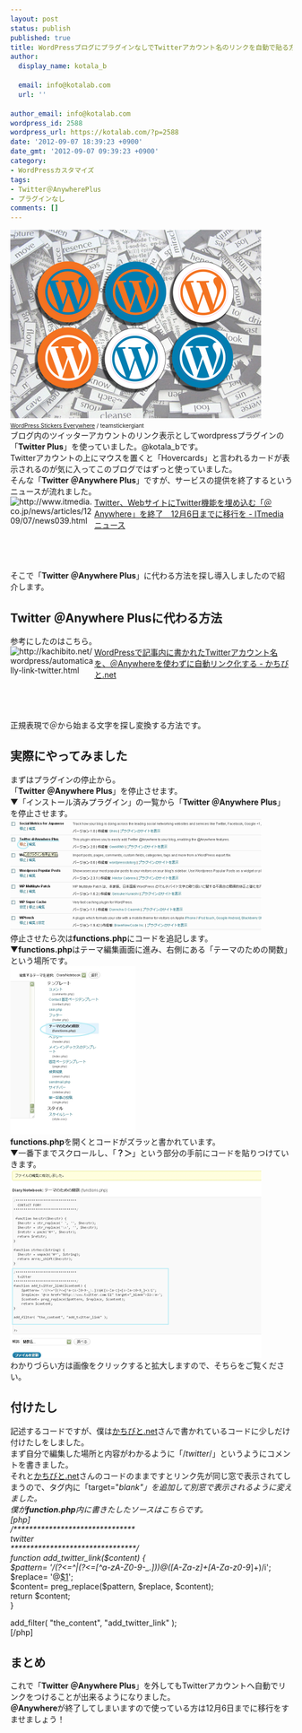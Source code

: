 ```yaml
---
layout: post
status: publish
published: true
title: WordPressブログにプラグインなしでTwitterアカウント名のリンクを自動で貼る方法
author:
  display_name: kotala_b

  email: info@kotalab.com
  url: ''

author_email: info@kotalab.com
wordpress_id: 2588
wordpress_url: https://kotalab.com/?p=2588
date: '2012-09-07 18:39:23 +0900'
date_gmt: '2012-09-07 09:39:23 +0900'
category:
- WordPressカスタマイズ
tags:
- Twitter＠AnywherePlus
- プラグインなし
comments: []
---
```

<p><a href="/wp-content/uploads/link_120708.jpg" target="_blank"><img src="/wp-content/uploads/link_120708.jpg" alt="" title="link_120708" width="448" height="336" class="alignnone size-full wp-image-1330" /></a><br />
<span style="font-size:10px;"><a href="https://www.flickr.com/photos/stickergiant/3769771267/" target="_blank">WordPress Stickers Everywhere</a> / teamstickergiant</span><br />
ブログ内のツイッターアカウントのリンク表示としてwordpressプラグインの「<strong>Twitter  Plus</strong>」を使っていました。@kotala_bです。<br />
Twitterアカウントの上にマウスを置くと「Hovercards」と言われるカードが表示されるのが気に入ってこのブログではずっと使っていました。<br />
そんな「<strong>Twitter ＠Anywhere Plus</strong>」ですが、サービスの提供を終了するというニュースが流れました。<br />
<a href="http://www.itmedia.co.jp/news/articles/1209/07/news039.html" target="_blank"><img src="https://capture.heartrails.com/150x130?http://www.itmedia.co.jp/news/articles/1209/07/news039.html" alt="http://www.itmedia.co.jp/news/articles/1209/07/news039.html" width="150" height="130" align="left" /></a><a href="http://www.itmedia.co.jp/news/articles/1209/07/news039.html" target="_blank">Twitter、WebサイトにTwitter機能を埋め込む「＠Anywhere」を終了　12月6日までに移行を - ITmedia ニュース</a><br style="clear:both;" />そこで「<strong>Twitter ＠Anywhere Plus</strong>」に代わる方法を探し導入しましたので紹介します。<br />
</p>
<!--more-->
<h2>Twitter ＠Anywhere Plusに代わる方法</h2>
<p>参考にしたのはこちら。<br />
<a href="http://kachibito.net/wordpress/automatically-link-twitter.html" target="_blank"><img src="https://capture.heartrails.com/150x130?http://kachibito.net/wordpress/automatically-link-twitter.html" alt="http://kachibito.net/wordpress/automatically-link-twitter.html" width="150" height="130" align="left" /></a><a href="http://kachibito.net/wordpress/automatically-link-twitter.html" target="_blank">WordPressで記事内に書かれたTwitterアカウント名を、＠Anywhereを使わずに自動リンク化する - かちびと.net</a><br style="clear:both;" />正規表現で＠から始まる文字を探し変換する方法です。</p>
<h2>実際にやってみました</h2>
<p>まずはプラグインの停止から。<br />
「<strong>Twitter ＠Anywhere Plus</strong>」を停止させます。<br />
▼「インストール済みプラグイン」の一覧から「<strong>Twitter ＠Anywhere Plus</strong>」を停止させます。<br />
<a href="/wp-content/uploads/twitterLink_120905_02.jpg" target="_blank"><img src="/wp-content/uploads/twitterLink_120905_02.jpg" alt="" title="twitterLink_120905_02" width="448" height="200" class="alignnone size-full wp-image-2591" /></a><br />
停止させたら次は<strong>functions.php</strong>にコードを追記します。<br />
▼<strong>functions.php</strong>はテーマ編集画面に進み、右側にある「テーマのための関数」という場所です。<br />
<a href="/wp-content/uploads/twitterLink_120905_03.jpg" target="_blank"><img src="/wp-content/uploads/twitterLink_120905_03.jpg" alt="" title="twitterLink_120905_03" width="224" height="300" class="alignnone size-full wp-image-2589" /></a><br />
<strong>functions.php</strong>を開くとコードがズラッと書かれています。<br />
▼一番下までスクロールし、「<strong>？＞</strong>」という部分の手前にコードを貼りつけていきます。<br />
<a href="/wp-content/uploads/twitterLink_120905_01.jpg" target="_blank"><img src="/wp-content/uploads/twitterLink_120905_01.jpg" alt="" title="twitterLink_120905_01" width="448" height="336" class="alignnone size-full wp-image-2590" /></a><br />
わかりづらい方は画像をクリックすると拡大しますので、そちらをご覧ください。</p>
<h2>付けたし</h2>
<p>記述するコードですが、僕は<a href="http://kachibito.net/wordpress/automatically-link-twitter.html" target="_blank">かちびと.net</a>さんで書かれているコードに少しだけ付けたしをしました。<br />
まず自分で編集した場所と内容がわかるように「/<em>twitter</em>/」というようにコメントを書きました。<br />
それと<a href="http://kachibito.net/wordpress/automatically-link-twitter.html" target="_blank">かちびと.net</a>さんのコードのままですとリンク先が同じ窓で表示されてしまうので、タグ内に「target="<em>blank"」を追加して別窓で表示されるように変えました。<br />
僕が<strong>function.php</strong>内に書きたしたソースはこちらです。<br />
[php]<br />
/*******************************<br />
  twitter<br />
********************************/<br />
function add_twitter_link($content) {<br />
    $pattern= '/(?<=^|(?<=[^a-zA-Z0-9-_&#46;]))@([A-Za-z]+[A-Za-z0-9</em>]+)/i';<br />
    $replace= '@<a href="https://www.twitter.com/$1" target="_blank">$1</a>';<br />
    $content= preg_replace($pattern, $replace, $content);<br />
    return $content;<br />
}</p>
<p>add_filter( "the_content", "add_twitter_link" );<br />
[/php]</p>
<h2>まとめ</h2>
<p>これで「<strong>Twitter ＠Anywhere Plus</strong>」を外してもTwitterアカウントへ自動でリンクをつけることが出来るようになりました。<br />
<strong>＠Anywhere</strong>が終了してしまいますので使っている方は12月6日までに移行をすませましょう！</p>
